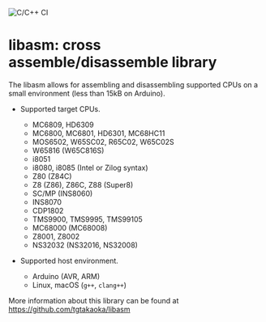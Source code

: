 ![C/C++ CI](https://github.com/tgtakaoka/libasm/workflows/C/C++%20CI/badge.svg)

# libasm: cross assemble/disassemble library

The libasm allows for assembling and disassembling supported CPUs on a
small environment (less than 15kB on Arduino).

* Supported target CPUs.
  - MC6809, HD6309
  - MC6800, MC6801, HD6301, MC68HC11
  - MOS6502, W65SC02, R65C02, W65C02S
  - W65816 (W65C816S)
  - i8051
  - i8080, i8085 (Intel or Zilog syntax)
  - Z80 (Z84C)
  - Z8 (Z86), Z86C, Z88 (Super8)
  - SC/MP (INS8060)
  - INS8070
  - CDP1802
  - TMS9900, TMS9995, TMS99105
  - MC68000 (MC68008)
  - Z8001, Z8002
  - NS32032 (NS32016, NS32008)

* Supported host environment.
  - Arduino (AVR, ARM)
  - Linux, macOS (`g++`, `clang++`)

More information about this library can be found at
https://github.com/tgtakaoka/libasm
